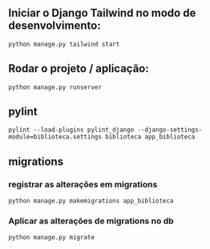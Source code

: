 ## Iniciar o Django Tailwind no modo de desenvolvimento:
```
python manage.py tailwind start
```

## Rodar o projeto / aplicação:
```
python manage.py runserver

```

## pylint
```
pylint --load-plugins pylint_django --django-settings-module=biblioteca.settings biblioteca app_biblioteca

```
## migrations

### registrar as alterações em migrations
```
python manage.py makemigrations app_biblioteca
```

### Aplicar as alterações de migrations no db
```
python manage.py migrate
```